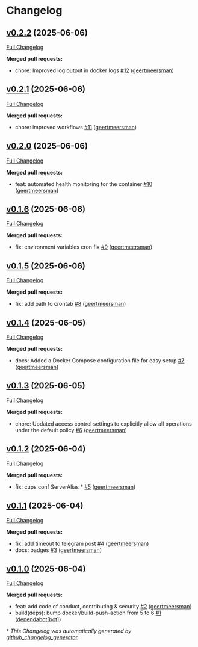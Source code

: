 # Changelog

## [v0.2.2](https://github.com/geertmeersman/print-color-test/tree/v0.2.2) (2025-06-06)

[Full Changelog](https://github.com/geertmeersman/print-color-test/compare/v0.2.1...v0.2.2)

**Merged pull requests:**

- chore: Improved log output in docker logs [\#12](https://github.com/geertmeersman/print-color-test/pull/12) ([geertmeersman](https://github.com/geertmeersman))

## [v0.2.1](https://github.com/geertmeersman/print-color-test/tree/v0.2.1) (2025-06-06)

[Full Changelog](https://github.com/geertmeersman/print-color-test/compare/v0.2.0...v0.2.1)

**Merged pull requests:**

- chore: improved workflows [\#11](https://github.com/geertmeersman/print-color-test/pull/11) ([geertmeersman](https://github.com/geertmeersman))

## [v0.2.0](https://github.com/geertmeersman/print-color-test/tree/v0.2.0) (2025-06-06)

[Full Changelog](https://github.com/geertmeersman/print-color-test/compare/v0.1.6...v0.2.0)

**Merged pull requests:**

- feat: automated health monitoring for the container [\#10](https://github.com/geertmeersman/print-color-test/pull/10) ([geertmeersman](https://github.com/geertmeersman))

## [v0.1.6](https://github.com/geertmeersman/print-color-test/tree/v0.1.6) (2025-06-06)

[Full Changelog](https://github.com/geertmeersman/print-color-test/compare/v0.1.5...v0.1.6)

**Merged pull requests:**

- fix: environment variables cron fix [\#9](https://github.com/geertmeersman/print-color-test/pull/9) ([geertmeersman](https://github.com/geertmeersman))

## [v0.1.5](https://github.com/geertmeersman/print-color-test/tree/v0.1.5) (2025-06-06)

[Full Changelog](https://github.com/geertmeersman/print-color-test/compare/v0.1.4...v0.1.5)

**Merged pull requests:**

- fix: add path to crontab [\#8](https://github.com/geertmeersman/print-color-test/pull/8) ([geertmeersman](https://github.com/geertmeersman))

## [v0.1.4](https://github.com/geertmeersman/print-color-test/tree/v0.1.4) (2025-06-05)

[Full Changelog](https://github.com/geertmeersman/print-color-test/compare/v0.1.3...v0.1.4)

**Merged pull requests:**

- docs: Added a Docker Compose configuration file for easy setup [\#7](https://github.com/geertmeersman/print-color-test/pull/7) ([geertmeersman](https://github.com/geertmeersman))

## [v0.1.3](https://github.com/geertmeersman/print-color-test/tree/v0.1.3) (2025-06-05)

[Full Changelog](https://github.com/geertmeersman/print-color-test/compare/v0.1.2...v0.1.3)

**Merged pull requests:**

- chore: Updated access control settings to explicitly allow all operations under the default policy [\#6](https://github.com/geertmeersman/print-color-test/pull/6) ([geertmeersman](https://github.com/geertmeersman))

## [v0.1.2](https://github.com/geertmeersman/print-color-test/tree/v0.1.2) (2025-06-04)

[Full Changelog](https://github.com/geertmeersman/print-color-test/compare/v0.1.1...v0.1.2)

**Merged pull requests:**

- fix: cups conf ServerAlias \* [\#5](https://github.com/geertmeersman/print-color-test/pull/5) ([geertmeersman](https://github.com/geertmeersman))

## [v0.1.1](https://github.com/geertmeersman/print-color-test/tree/v0.1.1) (2025-06-04)

[Full Changelog](https://github.com/geertmeersman/print-color-test/compare/v0.1.0...v0.1.1)

**Merged pull requests:**

- fix: add timeout to telegram post [\#4](https://github.com/geertmeersman/print-color-test/pull/4) ([geertmeersman](https://github.com/geertmeersman))
- docs: badges [\#3](https://github.com/geertmeersman/print-color-test/pull/3) ([geertmeersman](https://github.com/geertmeersman))

## [v0.1.0](https://github.com/geertmeersman/print-color-test/tree/v0.1.0) (2025-06-04)

[Full Changelog](https://github.com/geertmeersman/print-color-test/compare/01a7ad5c182ca905fe20829249b199816b48b1d7...v0.1.0)

**Merged pull requests:**

- feat: add code of conduct, contributing & security [\#2](https://github.com/geertmeersman/print-color-test/pull/2) ([geertmeersman](https://github.com/geertmeersman))
- build\(deps\): bump docker/build-push-action from 5 to 6 [\#1](https://github.com/geertmeersman/print-color-test/pull/1) ([dependabot[bot]](https://github.com/apps/dependabot))



\* *This Changelog was automatically generated by [github_changelog_generator](https://github.com/github-changelog-generator/github-changelog-generator)*
